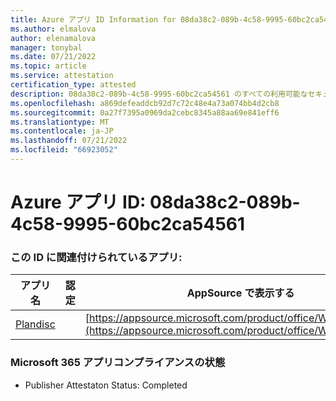 ```yaml
---
title: Azure アプリ ID Information for 08da38c2-089b-4c58-9995-60bc2ca54561
ms.author: elmalova
author: elenamalova
manager: tonybal
ms.date: 07/21/2022
ms.topic: article
ms.service: attestation
certification_type: attested
description: 08da38c2-089b-4c58-9995-60bc2ca54561 のすべての利用可能なセキュリティとコンプライアンス情報。
ms.openlocfilehash: a869defeaddcb92d7c72c48e4a73a074bb4d2cb8
ms.sourcegitcommit: 0a27f7395a0969da2cebc8345a88aa69e841eff6
ms.translationtype: MT
ms.contentlocale: ja-JP
ms.lasthandoff: 07/21/2022
ms.locfileid: "66923052"
---
```

# <a name="azure-app-id-08da38c2-089b-4c58-9995-60bc2ca54561"></a>Azure アプリ ID: 08da38c2-089b-4c58-9995-60bc2ca54561


### <a name="apps-associated-with-this-id"></a>この ID に関連付けられているアプリ:
| **アプリ名** | **認定** | **AppSource で表示する** |
|--------------|---------------|-----------------------|
| [Plandisc](../forward/WA200003869.md) |  | [https://appsource.microsoft.com/product/office/WA200003869](https://appsource.microsoft.com/product/office/WA200003869) |

### <a name="microsoft-365-app-compliance-status"></a>Microsoft 365 アプリコンプライアンスの状態
- Publisher Attestaton Status: Completed
